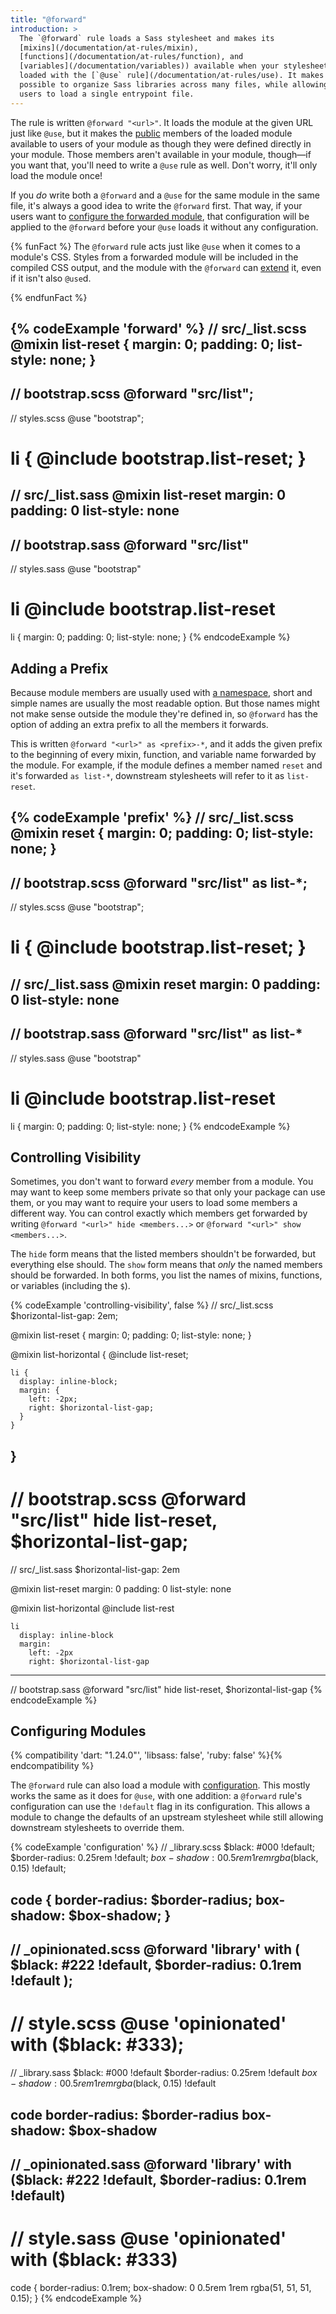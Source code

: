 ```yaml
---
title: "@forward"
introduction: >
  The `@forward` rule loads a Sass stylesheet and makes its
  [mixins](/documentation/at-rules/mixin),
  [functions](/documentation/at-rules/function), and
  [variables](/documentation/variables)) available when your stylesheet is
  loaded with the [`@use` rule](/documentation/at-rules/use). It makes it
  possible to organize Sass libraries across many files, while allowing their
  users to load a single entrypoint file.
---
```


The rule is written `@forward "<url>"`. It loads the module at the given URL
just like `@use`, but it makes the [public][] members of the loaded module
available to users of your module as though they were defined directly in your
module. Those members aren't available in your module, though—if you want that,
you'll need to write a `@use` rule as well. Don't worry, it'll only load the
module once!

[public]: /documentation/at-rules/use#private-members

If you *do* write both a `@forward` and a `@use` for the same module in the same
file, it's always a good idea to write the `@forward` first. That way, if your
users want to [configure the forwarded module][], that configuration will be
applied to the `@forward` before your `@use` loads it without any configuration.

[configure the forwarded module]: /documentation/at-rules/use#configuration

{% funFact %}
  The `@forward` rule acts just like `@use` when it comes to a module's CSS.
  Styles from a forwarded module will be included in the compiled CSS output,
  and the module with the `@forward` can [extend][] it, even if it isn't also
  `@use`d.

  [extend]: /documentation/at-rules/extend
{% endfunFact %}

{% codeExample 'forward' %}
  // src/_list.scss
  @mixin list-reset {
    margin: 0;
    padding: 0;
    list-style: none;
  }
  ---
  // bootstrap.scss
  @forward "src/list";
  ---
  // styles.scss
  @use "bootstrap";

  li {
    @include bootstrap.list-reset;
  }
  ===
  // src/_list.sass
  @mixin list-reset
    margin: 0
    padding: 0
    list-style: none
  ---
  // bootstrap.sass
  @forward "src/list"
  ---
  // styles.sass
  @use "bootstrap"

  li
    @include bootstrap.list-reset
  ===
  li {
    margin: 0;
    padding: 0;
    list-style: none;
  }
{% endcodeExample %}

## Adding a Prefix

Because module members are usually used with [a namespace][], short and simple
names are usually the most readable option. But those names might not make sense
outside the module they're defined in, so `@forward` has the option of adding an
extra prefix to all the members it forwards.

This is written `@forward "<url>" as <prefix>-*`, and it adds the given prefix
to the beginning of every mixin, function, and variable name forwarded by the
module. For example, if the module defines a member named `reset` and it's
forwarded `as list-*`, downstream stylesheets will refer to it as `list-reset`.

[a namespace]: /documentation/at-rules/use#loading-members

{% codeExample 'prefix' %}
  // src/_list.scss
  @mixin reset {
    margin: 0;
    padding: 0;
    list-style: none;
  }
  ---
  // bootstrap.scss
  @forward "src/list" as list-*;
  ---
  // styles.scss
  @use "bootstrap";

  li {
    @include bootstrap.list-reset;
  }
  ===
  // src/_list.sass
  @mixin reset
    margin: 0
    padding: 0
    list-style: none
  ---
  // bootstrap.sass
  @forward "src/list" as list-*
  ---
  // styles.sass
  @use "bootstrap"

  li
    @include bootstrap.list-reset
  ===
  li {
    margin: 0;
    padding: 0;
    list-style: none;
  }
{% endcodeExample %}

## Controlling Visibility

Sometimes, you don't want to forward *every* member from a module. You may want
to keep some members private so that only your package can use them, or you may
want to require your users to load some members a different way. You can control
exactly which members get forwarded by writing `@forward "<url>" hide
<members...>` or `@forward "<url>" show <members...>`.

The `hide` form means that the listed members shouldn't be forwarded, but
everything else should. The `show` form means that *only* the named members
should be forwarded. In both forms, you list the names of mixins, functions, or
variables (including the `$`).

{% codeExample 'controlling-visibility', false %}
  // src/_list.scss
  $horizontal-list-gap: 2em;

  @mixin list-reset {
    margin: 0;
    padding: 0;
    list-style: none;
  }

  @mixin list-horizontal {
    @include list-reset;

    li {
      display: inline-block;
      margin: {
        left: -2px;
        right: $horizontal-list-gap;
      }
    }
  }
  ---
  // bootstrap.scss
  @forward "src/list" hide list-reset, $horizontal-list-gap;
  ===
  // src/_list.sass
  $horizontal-list-gap: 2em

  @mixin list-reset
    margin: 0
    padding: 0
    list-style: none


  @mixin list-horizontal
    @include list-rest

    li
      display: inline-block
      margin:
        left: -2px
        right: $horizontal-list-gap
  ---
  // bootstrap.sass
  @forward "src/list" hide list-reset, $horizontal-list-gap
{% endcodeExample %}

## Configuring Modules

{% compatibility 'dart: "1.24.0"', 'libsass: false', 'ruby: false' %}{% endcompatibility %}

The `@forward` rule can also load a module with [configuration][]. This mostly
works the same as it does for `@use`, with one addition: a `@forward` rule's
configuration can use the `!default` flag in its configuration. This allows a
module to change the defaults of an upstream stylesheet while still allowing
downstream stylesheets to override them.

[configuration]: /documentation/at-rules/use#configuration

{% codeExample 'configuration' %}
  // _library.scss
  $black: #000 !default;
  $border-radius: 0.25rem !default;
  $box-shadow: 0 0.5rem 1rem rgba($black, 0.15) !default;

  code {
    border-radius: $border-radius;
    box-shadow: $box-shadow;
  }
  ---
  // _opinionated.scss
  @forward 'library' with (
    $black: #222 !default,
    $border-radius: 0.1rem !default
  );
  ---
  // style.scss
  @use 'opinionated' with ($black: #333);
  ===
  // _library.sass
  $black: #000 !default
  $border-radius: 0.25rem !default
  $box-shadow: 0 0.5rem 1rem rgba($black, 0.15) !default

  code
    border-radius: $border-radius
    box-shadow: $box-shadow
  ---
  // _opinionated.sass
  @forward 'library' with ($black: #222 !default, $border-radius: 0.1rem !default)
  ---
  // style.sass
  @use 'opinionated' with ($black: #333)
  ===
  code {
    border-radius: 0.1rem;
    box-shadow: 0 0.5rem 1rem rgba(51, 51, 51, 0.15);
  }
{% endcodeExample %}
